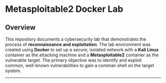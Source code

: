# Metasploitable2 Docker Lab
## Overview
This repository documents a cybersecurity lab that demonstrates the process of **reconnaissance and exploitation**. The lab environment was created using **Docker** to set up a secure, isolated network with a **Kali Linux** container as the attacking machine and a **Metasploitable2** container as the vulnerable target.
The primary objective was to identify and exploit common, well-known vulnerabilities to gain a comman shell on the target system.
***
